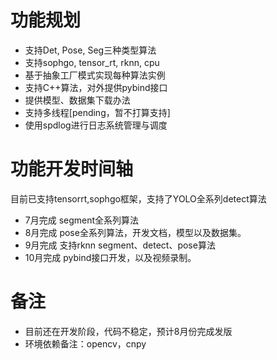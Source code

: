# 功能规划
- 支持Det, Pose, Seg三种类型算法
- 支持sophgo, tensor_rt, rknn, cpu 
- 基于抽象工厂模式实现每种算法实例
- 支持C++算法，对外提供pybind接口
- 提供模型、数据集下载办法
- 支持多线程[pending，暂不打算支持]
- 使用spdlog进行日志系统管理与调度

# 功能开发时间轴
目前已支持tensorrt,sophgo框架，支持了YOLO全系列detect算法

- 7月完成 segment全系列算法
- 8月完成 pose全系列算法，开发文档，模型以及数据集。
- 9月完成 支持rknn segment、detect、pose算法
- 10月完成 pybind接口开发，以及视频录制。

# 备注
- 目前还在开发阶段，代码不稳定，预计8月份完成发版
- 环境依赖备注：opencv，cnpy